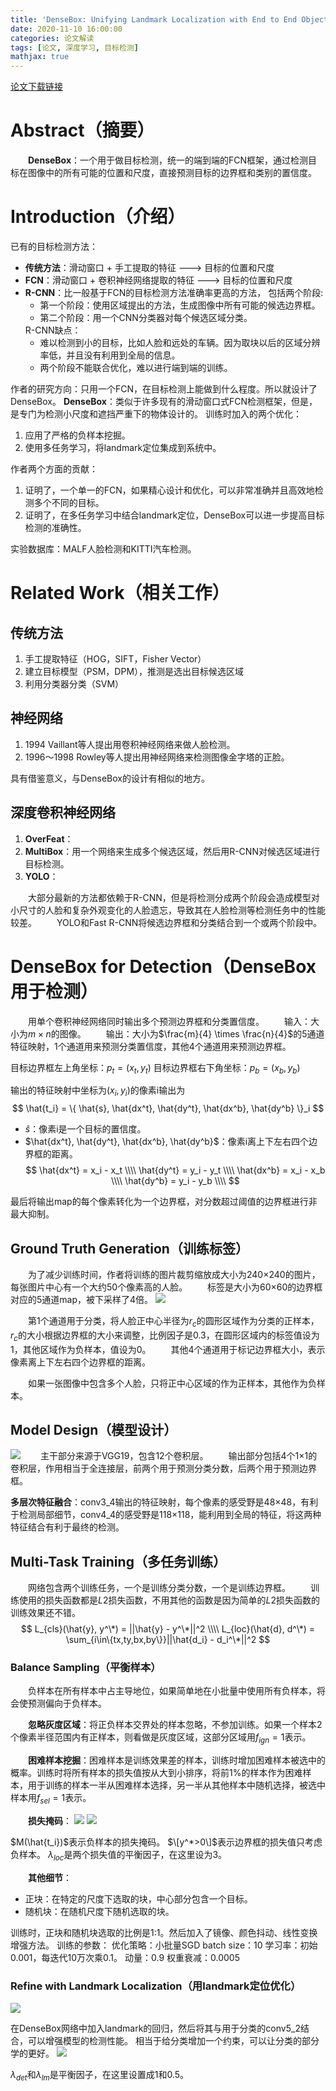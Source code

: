 ```yaml
---
title: 'DenseBox: Unifying Landmark Localization with End to End Object Detection'
date: 2020-11-10 16:00:00
categories: 论文解读
tags: [论文, 深度学习, 目标检测]
mathjax: true
---
```


[论文下载链接](https://cdn.jsdelivr.net/gh/stxw/stxw.github.io/documnets/densebox.pdf)

# Abstract（摘要）
&emsp;&emsp;**DenseBox**：一个用于做目标检测，统一的端到端的FCN框架，通过检测目标在图像中的所有可能的位置和尺度，直接预测目标的边界框和类别的置信度。

# Introduction（介绍）
已有的目标检测方法：
* **传统方法**：滑动窗口 + 手工提取的特征  --->  目标的位置和尺度
* **FCN**：滑动窗口 + 卷积神经网络提取的特征  --->  目标的位置和尺度
* **R-CNN**：比一般基于FCN的目标检测方法准确率更高的方法，
	包括两个阶段:
	- 第一个阶段：使用区域提出的方法，生成图像中所有可能的候选边界框。
	- 第二个阶段：用一个CNN分类器对每个候选区域分类。</ul>R-CNN缺点：<ul>
	- 难以检测到小的目标，比如人脸和远处的车辆。因为取块以后的区域分辨率低，并且没有利用到全局的信息。
	- 两个阶段不能联合优化，难以进行端到端的训练。

作者的研究方向：只用一个FCN，在目标检测上能做到什么程度。所以就设计了DenseBox。
**DenseBox**：类似于许多现有的滑动窗口式FCN检测框架，但是，是专门为检测小尺度和遮挡严重下的物体设计的。
训练时加入的两个优化：
1. 应用了严格的负样本挖掘。
2. 使用多任务学习，将landmark定位集成到系统中。

作者两个方面的贡献：
1. 证明了，一个单一的FCN，如果精心设计和优化，可以非常准确并且高效地检测多个不同的目标。
2. 证明了，在多任务学习中结合landmark定位，DenseBox可以进一步提高目标检测的准确性。

实验数据库：MALF人脸检测和KITTI汽车检测。

# Related Work（相关工作）
## 传统方法
1. 手工提取特征（HOG，SIFT，Fisher Vector）
2. 建立目标模型（PSM，DPM），推测是选出目标候选区域
3. 利用分类器分类（SVM）

## 神经网络
1. 1994 Vaillant等人提出用卷积神经网络来做人脸检测。
2. 1996～1998 Rowley等人提出用神经网络来检测图像金字塔的正脸。

具有借鉴意义，与DenseBox的设计有相似的地方。

## 深度卷积神经网络
1. **OverFeat**：
2. **MultiBox**：用一个网络来生成多个候选区域，然后用R-CNN对候选区域进行目标检测。
3. **YOLO**：

&emsp;&emsp;大部分最新的方法都依赖于R-CNN，但是将检测分成两个阶段会造成模型对小尺寸的人脸和复杂外观变化的人脸遗忘，导致其在人脸检测等检测任务中的性能较差。
&emsp;&emsp;YOLO和Fast R-CNN将候选边界框和分类结合到一个或两个阶段中。

# DenseBox for Detection（DenseBox用于检测）
&emsp;&emsp;用单个卷积神经网络同时输出多个预测边界框和分类置信度。
&emsp;&emsp;输入：大小为$m \times n$的图像。
&emsp;&emsp;输出：大小为$\frac{m}{4} \times \frac{n}{4}$的5通道特征映射，1个通道用来预测分类置信度，其他4个通道用来预测边界框。

目标边界框左上角坐标：$p_t = (x_t, y_t)$
目标边界框右下角坐标：$p_b = (x_b, y_b)$

输出的特征映射中坐标为$(x_i, y_i)$的像素i输出为
$$
\hat{t_i} = \{ \hat{s}, \hat{dx^t}, \hat{dy^t}, \hat{dx^b}, \hat{dy^b} \}_i
$$

* $\hat{s}$：像素i是一个目标的置信度。
* $\hat{dx^t}, \hat{dy^t}, \hat{dx^b}, \hat{dy^b}$：像素i离上下左右四个边界框的距离。
$$
\hat{dx^t} = x_i - x_t \\\\
\hat{dy^t} = y_i - y_t \\\\
\hat{dx^b} = x_i - x_b \\\\
\hat{dy^b} = y_i - y_b \\\\
$$

最后将输出map的每个像素转化为一个边界框，对分数超过阈值的边界框进行非最大抑制。

## Ground Truth Generation（训练标签）
&emsp;&emsp;为了减少训练时间，作者将训练的图片裁剪缩放成大小为240×240的图片，每张图片中心有一个大约50个像素高的人脸。
&emsp;&emsp;标签是大小为60×60的边界框对应的5通道map，被下采样了4倍。
![](/images/paper/dense_box/fig_2.png)

&emsp;&emsp;第1个通道用于分类，将人脸正中心半径为$r_c$的圆形区域作为分类的正样本，$r_c$的大小根据边界框的大小来调整，比例因子是0.3，在圆形区域内的标签值设为1，其他区域作为负样本，值设为0。
&emsp;&emsp;其他4个通道用于标记边界框大小，表示像素离上下左右四个边界框的距离。

&emsp;&emsp;如果一张图像中包含多个人脸，只将正中心区域的作为正样本，其他作为负样本。

## Model Design（模型设计）
![](/images/paper/dense_box/fig_3.png)
&emsp;&emsp;主干部分来源于VGG19，包含12个卷积层。
&emsp;&emsp;输出部分包括4个1×1的卷积层，作用相当于全连接层，前两个用于预测分类分数，后两个用于预测边界框。

**多层次特征融合**：conv3_4输出的特征映射，每个像素的感受野是48×48，有利于检测局部细节，conv4_4的感受野是118×118，能利用到全局的特征，将这两种特征结合有利于最终的检测。

## Multi-Task Training（多任务训练）
&emsp;&emsp;网络包含两个训练任务，一个是训练分类分数，一个是训练边界框。
&emsp;&emsp;训练使用的损失函数都是$L2$损失函数，不用其他的函数是因为简单的$L2$损失函数的训练效果还不错。
$$
L_{cls}(\hat{y}, y^\*) = ||\hat{y} - y^\*||^2 \\\\
L_{loc}(\hat{d}, d^\*) = \sum_{i\in\{tx,ty,bx,by\}}||\hat{d_i} - d_i^\*||^2
$$

### Balance Sampling（平衡样本）
&emsp;&emsp;负样本在所有样本中占主导地位，如果简单地在小批量中使用所有负样本，将会使预测偏向于负样本。

&emsp;&emsp;**忽略灰度区域**：将正负样本交界处的样本忽略，不参加训练。如果一个样本2个像素半径范围内有正样本，则看做是灰度区域，这部分区域用$f_{ign} = 1$表示。

&emsp;&emsp;**困难样本挖掘**：困难样本是训练效果差的样本，训练时增加困难样本被选中的概率。训练时将所有样本的损失值按从大到小排序，将前1%的样本作为困难样本，用于训练的样本一半从困难样本选择，另一半从其他样本中随机选择，被选中样本用$f_{sel} = 1$表示。

&emsp;&emsp;**损失掩码**：
![](/images/paper/dense_box/eq_3.png)
![](/images/paper/dense_box/eq_4.png)

$M(\hat{t_i})$表示负样本的损失掩码。
$\[y^*>0\]$表示边界框的损失值只考虑负样本。
$\lambda_{loc}$是两个损失值的平衡因子，在这里设为3。

&emsp;&emsp;**其他细节**：
* 正块：在特定的尺度下选取的块，中心部分包含一个目标。
* 随机块：在随机尺度下随机选取的块。

训练时，正块和随机块选取的比例是1:1。然后加入了镜像、颜色抖动、线性变换增强方法。
训练的参数：
优化策略：小批量SGD
batch size：10
学习率：初始0.001，每迭代10万次乘0.1。
动量：0.9
权重衰减：0.0005

###  Refine with Landmark Localization（用landmark定位优化）
![](/images/paper/dense_box/fig_4.png)

在DenseBox网络中加入landmark的回归，然后将其与用于分类的conv5_2结合，可以增强模型的检测性能。
相当于给分类增加一个约束，可以让分类的部分学的更好。
![](/images/paper/dense_box/eq_5.png)

$\lambda_{det}$和$\lambda_{lm}$是平衡因子，在这里设置成1和0.5。

